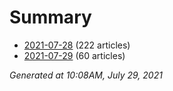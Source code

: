 # Summary
* [2021-07-28](https://github.com/nuuuwan/news_lk/blob/data/news_lk.2021-07-28.json) (222 articles)
* [2021-07-29](https://github.com/nuuuwan/news_lk/blob/data/news_lk.2021-07-29.json) (60 articles)

*Generated at 10:08AM, July 29, 2021*